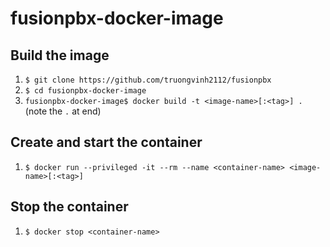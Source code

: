 # fusionpbx-docker-image

## Build the image

1. `$ git clone https://github.com/truongvinh2112/fusionpbx`
2. `$ cd fusionpbx-docker-image`
3. `fusionpbx-docker-image$ docker build -t <image-name>[:<tag>] .` (note the `.` at end)

## Create and start the container

1. `$ docker run --privileged -it --rm --name <container-name> <image-name>[:<tag>]`

## Stop the container

1. `$ docker stop <container-name>`
